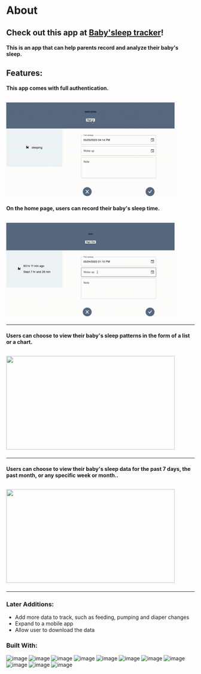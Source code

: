 <!-- ![Alt text](/images/logo.png) -->
<!-- <img src='images/logo.png' width='115' height='50'> -->

# About

## Check out this app at [Baby'sleep tracker](https://babysleep.vercel.app/)!

#### This is an app that can help parents record and analyze their baby's sleep.

## Features:

#### This app comes with full authentication.

## <img src='images/authentication.gif' width='450' height='250'>

#### On the home page, users can record their baby's sleep time.

## <img src='images/record.gif' width='450' height='250'>

---

#### Users can choose to view their baby's sleep patterns in the form of a list or a chart.

## <img src='images/list_chart.gif' width='450' height='250'>

---

#### Users can choose to view their baby's sleep data for the past 7 days, the past month, or any specific week or month..

## <img src='images/charts.gif' width='450' height='250'>

---

### Later Additions:

- Add more data to track, such as feeding, pumping and diaper changes
- Expand to a mobile app
- Allow user to download the data

### Built With:

![image](https://img.shields.io/badge/HTML5-E34F26?style=for-the-badge&logo=html5&logoColor=white)
![image](https://img.shields.io/badge/CSS3-1572B6?style=for-the-badge&logo=css3&logoColor=white)
![image](https://img.shields.io/badge/JavaScript-323330?style=for-the-badge&logo=javascript&logoColor=F7DF1E)
![image](https://img.shields.io/badge/next.js-000000?style=for-the-badge&logo=nextdotjs&logoColor=white)
![image](https://img.shields.io/badge/MongoDB-4EA94B?style=for-the-badge&logo=mongodb&logoColor=white)
![image](https://img.shields.io/badge/Prisma-3982CE?style=for-the-badge&logo=Prisma&logoColor=white)
![image](https://img.shields.io/badge/Tailwind_CSS-38B2AC?style=for-the-badge&logo=tailwind-css&logoColor=white)
![image](https://img.shields.io/badge/Material%20UI-007FFF?style=for-the-badge&logo=mui&logoColor=white)
![image](https://img.shields.io/badge/Vercel-000000?style=for-the-badge&logo=vercel&logoColor=white)
![image](https://img.shields.io/badge/Chart.js-FF6384?style=for-the-badge&logo=chartdotjs&logoColor=white)
![image](https://img.shields.io/badge/npm-CB3837?style=for-the-badge&logo=npm&logoColor=white)

